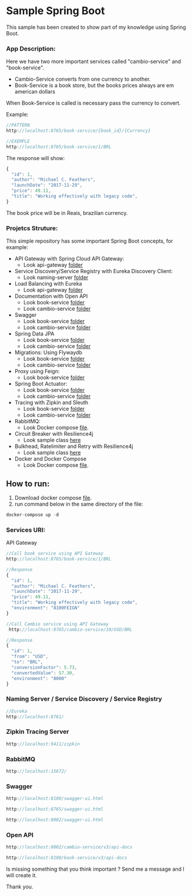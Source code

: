 # Sample Spring Boot

This sample has been created to show part of my knowledge using Spring Boot.

### App Description:

Here we have two more important services called "cambio-service" and "book-service".

- Cambio-Service converts from one currency to another.
- Book-Service is a book store, but the books prices always are em american dollars

When Book-Service is called is necessary pass the currency to convert.

 

Example:

```jsx
//PATTERN
http://localhost:8765/book-service/{book_id}/{Currency}

//EXEMPLE
http://localhost:8765/book-service/1/BRL
```

The response will show:

```jsx
{
  "id": 1,
  "author": "Michael C. Feathers",
  "launchDate": "2017-11-29",
  "price": 49.11,
  "title": "Working effectively with legacy code",
}
```

The book price will be in Reais, brazilian currency. 

### Projetcs Struture:

This simple repository has some important Spring Boot concepts, for example:

 

- API Gateway with Spring Cloud API Gateway:
    - Look api-gateway [folder](https://github.com/jeremiasrg/sample-springboot/tree/main/api-gateway)
- Service Discovery/Service Registry with Eureka Discovery Client:
    - Look naming-server [folder](https://github.com/jeremiasrg/sample-springboot/tree/main/naming-server)
- Load Balancing with Eureka
    - Look api-gateway [folder](https://github.com/jeremiasrg/sample-springboot/tree/main/api-gateway)
- Documentation with Open API
    - Look book-service [folder](https://github.com/jeremiasrg/sample-springboot/tree/main/book-service)
    - Look cambio-service [folder](https://github.com/jeremiasrg/sample-springboot/tree/main/cambio-service)
- Swagger
    - Look book-service [folder](https://github.com/jeremiasrg/sample-springboot/tree/main/book-service)
    - Look cambio-service [folder](https://github.com/jeremiasrg/sample-springboot/tree/main/cambio-service)
- Spring Data JPA
    - Look book-service [folder](https://github.com/jeremiasrg/sample-springboot/tree/main/book-service)
    - Look cambio-service [folder](https://github.com/jeremiasrg/sample-springboot/tree/main/cambio-service)
- Migrations: Using Flywaydb
    - Look book-service [folder](https://github.com/jeremiasrg/sample-springboot/tree/main/book-service)
    - Look cambio-service [folder](https://github.com/jeremiasrg/sample-springboot/tree/main/cambio-service)
- Proxy using Feign:
    - Look book-service [folder](https://github.com/jeremiasrg/sample-springboot/tree/main/book-service)
- Spring Boot Actuator:
    - Look book-service [folder](https://github.com/jeremiasrg/sample-springboot/tree/main/book-service)
    - Look cambio-service [folder](https://github.com/jeremiasrg/sample-springboot/tree/main/cambio-service)
- Tracing with Zipkin and Sleuth
    - Look book-service [folder](https://github.com/jeremiasrg/sample-springboot/tree/main/book-service)
    - Look cambio-service [folder](https://github.com/jeremiasrg/sample-springboot/tree/main/cambio-service)
- RabbitMQ:
    - Look Docker compose [file](https://github.com/jeremiasrg/sample-springboot/blob/main/docker-compose.yml).
- Circuit Breaker with Resilience4j
    - Look sample class [here](https://github.com/jeremiasrg/sample-springboot/blob/main/book-service/src/main/java/br/com/jr/controller/FakeController.java) [](https://github.com/jeremiasrg/sample-springboot/tree/main/api-gateway)
- Bulkhead, Ratelimiter and Retry with Resilience4j
    - Look sample class [here](https://github.com/jeremiasrg/sample-springboot/blob/main/book-service/src/main/java/br/com/jr/controller/FakeController.java) [](https://github.com/jeremiasrg/sample-springboot/tree/main/api-gateway)
- Docker and Docker Compose
    - Look Docker compose [file](https://github.com/jeremiasrg/sample-springboot/blob/main/docker-compose.yml).

## How to run:

1. Download docker compose [file](https://github.com/jeremiasrg/sample-springboot/blob/main/docker-compose.yml).
2. run command below in the same directory of the file:

```jsx
docker-compose up -d
```

### Services URI:

API Gateway

```jsx
//Call book service using API Gateway
http://localhost:8765/book-service/1/BRL

//Response
{
  "id": 1,
  "author": "Michael C. Feathers",
  "launchDate": "2017-11-29",
  "price": 49.11,
  "title": "Working effectively with legacy code",
  "environment": "8100FEIGN"
}

//Call Cambio service using API Gateway
 http://localhost:8765/cambio-service/10/USD/BRL

//Response
{
  "id": 1,
  "from": "USD",
  "to": "BRL",
  "conversionFactor": 5.73,
  "convertedValue": 57.30,
  "environment": "8000"
}
```

### Naming Server / Service Discovery / Service Registry

```jsx
//Eureka
http://localhost:8761/
```

### Zipkin Tracing Server

```jsx
http://localhost:9411/zipkin
```

### RabbitMQ

```jsx
http://localhost:15672/
```

### Swagger

```jsx
http://localhost:8100/swagger-ui.html

http://localhost:8765/swagger-ui.html

http://localhost:8002/swagger-ui.html
```

### Open API

```jsx
http://localhost:8002/cambio-service/v3/api-docs

http://localhost:8100/book-service/v3/api-docs
```

Is missing something that you think important ? Send me a message and I will create it. 

Thank you.
